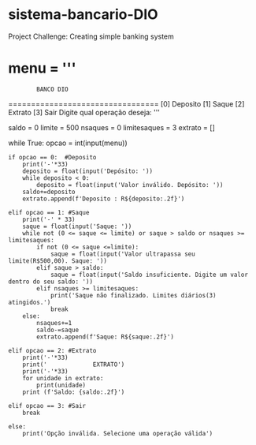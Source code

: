 # sistema-bancario-DIO
Project Challenge: Creating simple banking system

menu = '''
=================================
            BANCO DIO 
=================================
[0] Deposito
[1] Saque
[2] Extrato
[3] Sair
Digite qual operação deseja: '''

saldo = 0
limite = 500
nsaques = 0
limitesaques = 3
extrato = []

while True:
    opcao = int(input(menu))

    if opcao == 0:  #Deposito
        print('-'*33)
        deposito = float(input('Depósito: '))
        while deposito < 0:
            deposito = float(input('Valor inválido. Depósito: '))
        saldo+=deposito
        extrato.append(f'Deposito : R${deposito:.2f}')

    elif opcao == 1: #Saque
        print('-' * 33)
        saque = float(input('Saque: '))
        while not (0 <= saque <= limite) or saque > saldo or nsaques >= limitesaques:
            if not (0 <= saque <=limite):
                saque = float(input('Valor ultrapassa seu limite(R$500,00). Saque: '))
            elif saque > saldo:
                saque = float(input('Saldo insuficiente. Digite um valor dentro do seu saldo: '))
            elif nsaques >= limitesaques:
                print('Saque não finalizado. Limites diários(3) atingidos.')
                break
        else:
            nsaques+=1
            saldo-=saque
            extrato.append(f'Saque: R${saque:.2f}')

    elif opcao == 2: #Extrato
        print('-'*33)
        print('             EXTRATO')
        print('-'*33)
        for unidade in extrato:
            print(unidade)
        print (f'Saldo: {saldo:.2f}')

    elif opcao == 3: #Sair
        break

    else:
        print('Opção inválida. Selecione uma operação válida')

